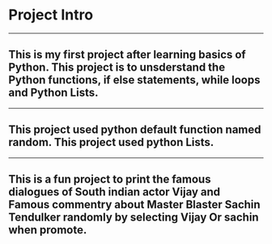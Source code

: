 # Project Intro
---
This is my first project after learning basics of Python.
This project is to unsderstand the Python functions, if else statements, while loops and Python Lists.
---
---
This project used python default function named random.
This project  used python Lists. 
---
---
This is a fun project to print the famous dialogues of South indian actor Vijay and Famous commentry about Master Blaster Sachin Tendulker randomly by selecting Vijay Or sachin when promote.
---

